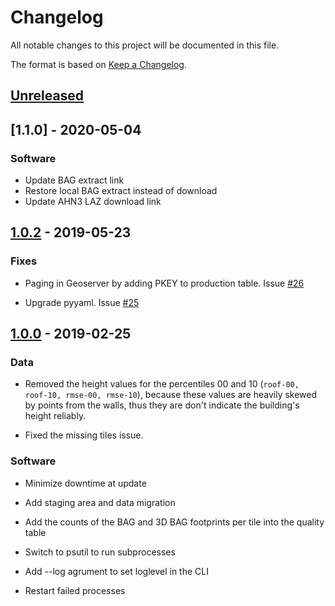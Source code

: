 # Changelog
All notable changes to this project will be documented in this file.

The format is based on [Keep a Changelog](http://keepachangelog.com/en/1.0.0/).

## [Unreleased]

## [1.1.0] - 2020-05-04
### Software
+ Update BAG extract link
+ Restore local BAG extract instead of download
+ Update AHN3 LAZ download link

## [1.0.2] - 2019-05-23
### Fixes
+ Paging in Geoserver by adding PKEY to production table. Issue [#26](https://github.com/tudelft3d/bag3d/issues/26)

+ Upgrade pyyaml. Issue [#25](https://github.com/tudelft3d/bag3d/issues/25)


## [1.0.0] - 2019-02-25
### Data
+ Removed the height values for the percentiles 00 and 10 (`roof-00, roof-10, rmse-00, rmse-10`), because these values are heavily skewed by points from the walls, thus they are don't indicate the building's height reliably.

+ Fixed the missing tiles issue.

### Software

+ Minimize downtime at update

+ Add staging area and data migration

+ Add the counts of the BAG and 3D BAG footprints per tile into the quality table

+ Switch to psutil to run subprocesses

+ Add --log agrument to set loglevel in the CLI

+ Restart failed processes

[Unreleased]: https://github.com/tudelft3d/bag3d/tree/develop
[1.0.0]: https://github.com/tudelft3d/bag3d/releases/tag/v1.0.0
[1.0.2]: https://github.com/tudelft3d/bag3d/releases/tag/v1.0.2
